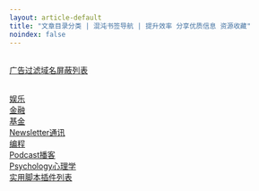 ```yaml
---
layout: article-default
title: "文章目录分类 | 混沌书签导航 | 提升效率 分享优质信息 资源收藏"
noindex: false
---
```


<br><a href="/article/blocklist.html">广告过滤域名屏蔽列表</a>
<!-- <br><a href="/article/backup/20230426-qmcxszj.html">文章备份</a> -->
<br><a href="/article/entertainment.html">娱乐</a>
<br><a href="/article/finance.html">金融</a>
<br><a href="/article/fund.html">基金</a>
<br><a href="/article/newsletter.html">Newsletter通讯</a>
<br><a href="/article/program.html">编程</a>
<br><a href="/article/podcast.html">Podcast播客</a>
<br><a href="/article/psychology.html">Psychology心理学</a>
<br><a href="/article/scriptlist.html">实用脚本插件列表</a>